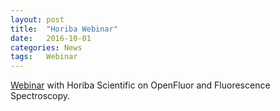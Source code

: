 ```yaml
---
layout: post
title:  "Horiba Webinar"
date:   2016-10-01
categories: News
tags:	Webinar
---
```

[Webinar](https://www.youtube.com/watch?v=oKC5yt4v0BA) with Horiba Scientific on OpenFluor and Fluorescence Spectroscopy.
